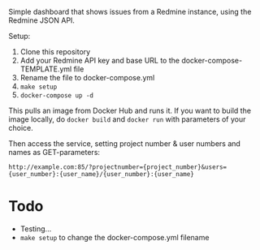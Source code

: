 
Simple dashboard that shows issues from a Redmine instance, using the Redmine JSON API.

Setup:

1) Clone this repository
1) Add your Redmine API key and base URL to the docker-compose-TEMPLATE.yml file
1) Rename the file to docker-compose.yml
1) `make setup`
1) `docker-compose up -d`

This pulls an image from Docker Hub and runs it. If you want to build the image locally, do `docker build` and `docker run` with parameters of your choice. 

Then access the service, setting project number & user numbers and names as GET-parameters:

    http://example.com:85/?projectnumber={project_number}&users={user_number}:{user_name}/{user_number}:{user_name}

Todo
====

- Testing...
- `make setup` to change the docker-compose.yml filename